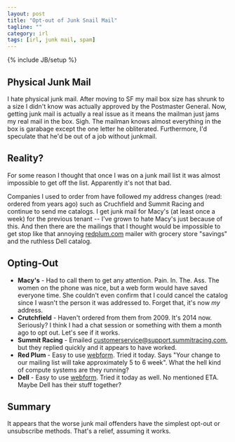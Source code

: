 ```yaml
---
layout: post
title: "Opt-out of Junk Snail Mail"
tagline: ""
category: irl
tags: [irl, junk mail, spam]
---
```

{% include JB/setup %}

Physical Junk Mail
------------------

I hate physical junk mail.  After moving to SF my mail box size has shrunk to a size I didn't know was actually approved by the Postmaster General.  Now, getting junk mail is actually a real issue as it means the mailman just jams my real mail in the box.  Sigh.  The mailman knows almost everything in the box is garabage except the one letter he obliterated.  Furthermore, I'd speculate that he'd be out of a job without junkmail.

Reality?
--------

For some reason I thought that once I was on a junk mail list it was almost impossible to get off the list.  Apparently it's not that bad.

Companies I used to order from have followed my address changes (read: ordered from years ago) such as Cruchfield and Summit Racing and continue to send me catalogs.  I get junk mail for Macy's (at least once a week) for the previous tenant -- I've grown to hate Macy's just because of this.  And then there are the mailings that I thought would be impossible to get stop like that annoying [redplum.com](http://redplum.com) mailer with grocery store "savings" and the ruthless Dell catalog.

Opting-Out
----------

* **Macy's** - Had to call them to get any attention. Pain. In. The. Ass.  The women on the phone was nice, but a web form would have saved everyone time.  She couldn't even confirm that I could cancel the catalog since I wasn't the person it was addressed to.  Forget that, it's now *my* address.
* **Crutchfield** - Haven't ordered from them from 2009.  It's 2014 now.  Seriously?  I think I had a chat session or something with them a month ago to opt out.  Let's see if it works.
* **Summit Racing** - Emailed customerservice@support.summitracing.com, but they replied quickly and it appears to have worked.
* **Red Plum** - Easy to use [webform](https://www.redplum.com/tools/redplum-postal-addremove.html).  Tried it today.  Says "Your change to our mailing list will take approximately 5 to 6 week".  What the hell kind of compute systems are they running?
* **Dell** - Easy to use [webform](https://ecomm.dell.com/GSC/ListRemoval/Index?c=us&l=en).  Tried it today as well.  No mentioned ETA.  Maybe Dell has their stuff together?

Summary
-------

It appears that the worse junk mail offenders have the simplest opt-out or unsubscribe methods.  That's a relief, assuming it works.
